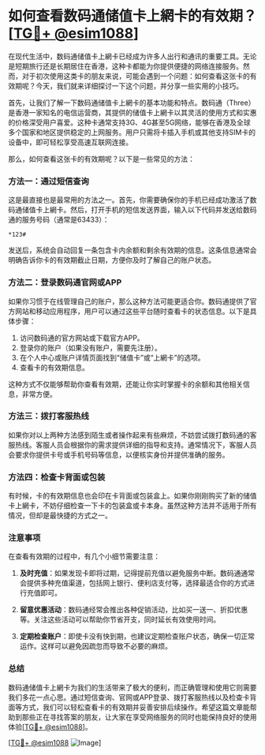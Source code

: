 # 如何查看数码通储值卡上網卡的有效期？[[TG💪+ @esim1088](https://t.me/s/esim1088)]

在现代生活中，数码通储值卡上網卡已经成为许多人出行和通讯的重要工具。无论是短期旅行还是长期居住在香港，这种卡都能为你提供便捷的网络连接服务。然而，对于初次使用这类卡的朋友来说，可能会遇到一个问题：如何查看这张卡的有效期呢？今天，我们就来详细探讨一下这个问题，并分享一些实用的小技巧。

首先，让我们了解一下数码通储值卡上網卡的基本功能和特点。数码通（Three）是香港一家知名的电信运营商，其提供的储值卡上網卡以其灵活的使用方式和实惠的价格深受用户喜爱。这种卡通常支持3G、4G甚至5G网络，能够在香港及全球多个国家和地区提供稳定的上网服务。用户只需将卡插入手机或其他支持SIM卡的设备中，即可轻松享受高速互联网连接。

那么，如何查看这张卡的有效期呢？以下是一些常见的方法：

### 方法一：通过短信查询

这是最直接也是最常用的方法之一。首先，你需要确保你的手机已经成功激活了数码通储值卡上網卡。然后，打开手机的短信发送界面，输入以下代码并发送给数码通的服务号码（通常是63433）：

```
*123#
```

发送后，系统会自动回复一条包含卡内余额和剩余有效期的信息。这条信息通常会明确告诉你卡的有效期截止日期，方便你及时了解自己的账户状态。

### 方法二：登录数码通官网或APP

如果你习惯于在线管理自己的账户，那么这种方法可能更适合你。数码通提供了官方网站和移动应用程序，用户可以通过这些平台随时查看卡的状态信息。以下是具体步骤：

1. 访问数码通的官方网站或下载官方APP。
2. 登录你的账户（如果没有账户，需要先注册）。
3. 在个人中心或账户详情页面找到“储值卡”或“上網卡”的选项。
4. 查看卡的有效期信息。

这种方式不仅能够帮助你查看有效期，还能让你实时掌握卡的余额和其他相关信息，非常方便。

### 方法三：拨打客服热线

如果你对以上两种方法感到陌生或者操作起来有些麻烦，不妨尝试拨打数码通的客服热线。客服人员会根据你的需求提供详细的指导和支持。通常情况下，客服人员会要求你提供卡号或手机号码等信息，以便核实身份并提供准确的服务。

### 方法四：检查卡背面或包装

有时候，卡的有效期信息也会印在卡背面或包装盒上。如果你刚刚购买了新的储值卡上網卡，不妨仔细检查一下卡的包装盒或卡本身。虽然这种方法并不适用于所有情况，但却是最快捷的方式之一。

### 注意事项

在查看有效期的过程中，有几个小细节需要注意：

1. **及时充值**：如果发现卡即将过期，记得提前充值以避免服务中断。数码通通常会提供多种充值渠道，包括网上银行、便利店支付等，选择最适合你的方式进行充值即可。

2. **留意优惠活动**：数码通经常会推出各种促销活动，比如买一送一、折扣优惠等。关注这些活动可以帮助你节省开支，同时延长有效使用时间。

3. **定期检查账户**：即使卡没有快到期，也建议定期检查账户状态，确保一切正常运作。这样可以避免因疏忽而导致不必要的麻烦。

### 总结

数码通储值卡上網卡为我们的生活带来了极大的便利，而正确管理和使用它则需要我们多花一点心思。通过短信查询、官网或APP登录、拨打客服热线以及检查卡背面等方式，我们可以轻松查看卡的有效期并妥善安排后续操作。希望这篇文章能帮助到那些正在寻找答案的朋友，让大家在享受网络服务的同时也能保持良好的使用体验[[TG💪+ @esim1088](https://t.me/s/esim1088)]。

[[TG💪+ @esim1088](https://t.me/s/esim1088) ![Image](https://i.postimg.cc/4NQfJmqS/Snipaste-2025-05-13-00-14-12.png)]
